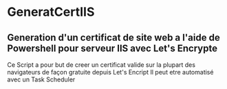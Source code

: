 # GeneratCertIIS
## Generation d'un certificat de site web a l'aide de Powershell pour serveur IIS avec Let's Encrypte

Ce Script a pour but de creer un certificat valide sur la plupart des navigateurs de façon gratuite depuis Let's Encript
Il peut etre automatisé avec un Task Scheduler


